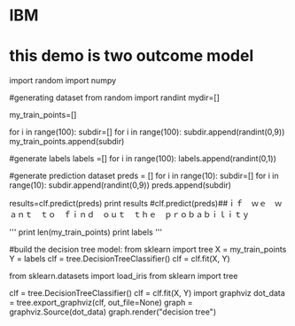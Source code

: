 # IBM

# this demo is two  outcome model

import random
import numpy

#generating dataset 
from random import randint
mydir=[]


my_train_points=[]

for i in range(100):
	subdir=[]
	for i in range(100):
		subdir.append(randint(0,9))
	my_train_points.append(subdir)

#generate labels
labels =[]
for i in range(100):
	labels.append(randint(0,1))
	
#generate prediction dataset
preds = []
for i in range(10):
	subdir=[]
	for i in range(10):
		subdir.append(randint(0,9))
	preds.append(subdir)

results=clf.predict(preds)
print results
#clf.predict(preds)##ｉｆ　ｗｅ　ｗａｎｔ　ｔｏ　ｆｉｎｄ　ｏｕｔ　ｔｈｅ　ｐｒｏｂａｂｉｌｉｔｙ







'''
print len(my_train_points)
print labels
'''

#build the decision tree model:
from sklearn import tree
X = my_train_points
Y = labels
clf = tree.DecisionTreeClassifier()
clf = clf.fit(X, Y)

from sklearn.datasets import load_iris
from sklearn import tree

clf = tree.DecisionTreeClassifier()
clf = clf.fit(X, Y)
import graphviz 
dot_data = tree.export_graphviz(clf, out_file=None) 
graph = graphviz.Source(dot_data) 
graph.render("decision tree") 





